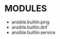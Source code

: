 <!--
Title: ANSIBLE
Author: Yaswanth Kumar Bandela
Date: 2024-09-01
-->
# MODULES 
* ansible.builtin.ping
* ansible.builtin.dnf
* ansible.builtin.service